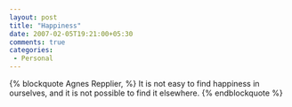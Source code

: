 ```yaml
---
layout: post
title: "Happiness"
date: 2007-02-05T19:21:00+05:30
comments: true
categories:
 - Personal
---
```


{% blockquote Agnes Repplier,  %}
It is not easy to find happiness in ourselves, and it is not possible to find it
elsewhere.
{% endblockquote %}
